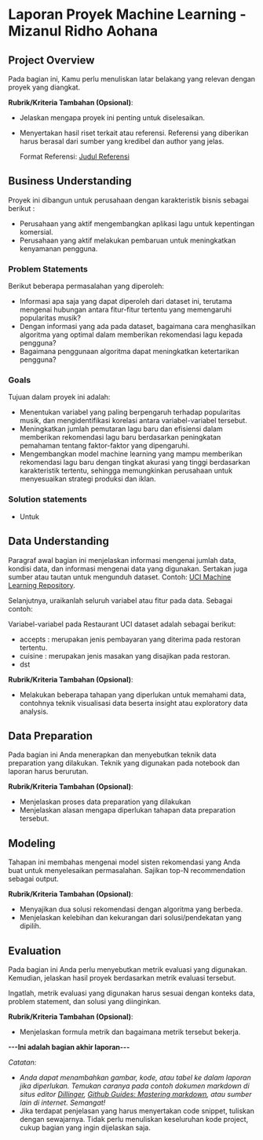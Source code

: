# Laporan Proyek Machine Learning - Mizanul Ridho Aohana

## Project Overview

Pada bagian ini, Kamu perlu menuliskan latar belakang yang relevan dengan proyek yang diangkat.

**Rubrik/Kriteria Tambahan (Opsional)**:
- Jelaskan mengapa proyek ini penting untuk diselesaikan.
- Menyertakan hasil riset terkait atau referensi. Referensi yang diberikan harus berasal dari sumber yang kredibel dan author yang jelas.
  
  Format Referensi: [Judul Referensi](https://scholar.google.com/) 

## Business Understanding

Proyek ini dibangun untuk perusahaan dengan karakteristik bisnis sebagai berikut :
+ Perusahaan yang aktif mengembangkan aplikasi lagu untuk kepentingan komersial.
+ Perusahaan yang aktif melakukan pembaruan untuk meningkatkan kenyamanan pengguna.

### Problem Statements

Berikut beberapa permasalahan yang diperoleh:
- Informasi apa saja yang dapat diperoleh dari dataset ini, terutama mengenai hubungan antara fitur-fitur tertentu yang memengaruhi popularitas musik?
- Dengan informasi yang ada pada dataset, bagaimana cara menghasilkan algoritma yang optimal dalam memberikan rekomendasi lagu kepada pengguna?
- Bagaimana penggunaan algoritma dapat meningkatkan ketertarikan pengguna?

### Goals

Tujuan dalam proyek ini adalah:
- Menentukan variabel yang paling berpengaruh terhadap popularitas musik, dan mengidentifikasi korelasi antara variabel-variabel tersebut.
- Meningkatkan jumlah pemutaran lagu baru dan efisiensi dalam memberikan rekomendasi lagu baru berdasarkan peningkatan pemahaman tentang faktor-faktor yang dipengaruhi.
- Mengembangkan model machine learning yang mampu memberikan rekomendasi lagu baru dengan tingkat akurasi yang tinggi berdasarkan karakteristik tertentu, sehingga memungkinkan perusahaan untuk menyesuaikan strategi produksi dan iklan.

### Solution statements

- Untuk 

## Data Understanding
Paragraf awal bagian ini menjelaskan informasi mengenai jumlah data, kondisi data, dan informasi mengenai data yang digunakan. Sertakan juga sumber atau tautan untuk mengunduh dataset. Contoh: [UCI Machine Learning Repository](https://archive.ics.uci.edu/ml/datasets/Restaurant+%26+consumer+data).

Selanjutnya, uraikanlah seluruh variabel atau fitur pada data. Sebagai contoh:  

Variabel-variabel pada Restaurant UCI dataset adalah sebagai berikut:
- accepts : merupakan jenis pembayaran yang diterima pada restoran tertentu.
- cuisine : merupakan jenis masakan yang disajikan pada restoran.
- dst

**Rubrik/Kriteria Tambahan (Opsional)**:
- Melakukan beberapa tahapan yang diperlukan untuk memahami data, contohnya teknik visualisasi data beserta insight atau exploratory data analysis.

## Data Preparation
Pada bagian ini Anda menerapkan dan menyebutkan teknik data preparation yang dilakukan. Teknik yang digunakan pada notebook dan laporan harus berurutan.

**Rubrik/Kriteria Tambahan (Opsional)**: 
- Menjelaskan proses data preparation yang dilakukan
- Menjelaskan alasan mengapa diperlukan tahapan data preparation tersebut.

## Modeling
Tahapan ini membahas mengenai model sisten rekomendasi yang Anda buat untuk menyelesaikan permasalahan. Sajikan top-N recommendation sebagai output.

**Rubrik/Kriteria Tambahan (Opsional)**: 
- Menyajikan dua solusi rekomendasi dengan algoritma yang berbeda.
- Menjelaskan kelebihan dan kekurangan dari solusi/pendekatan yang dipilih.

## Evaluation
Pada bagian ini Anda perlu menyebutkan metrik evaluasi yang digunakan. Kemudian, jelaskan hasil proyek berdasarkan metrik evaluasi tersebut.

Ingatlah, metrik evaluasi yang digunakan harus sesuai dengan konteks data, problem statement, dan solusi yang diinginkan.

**Rubrik/Kriteria Tambahan (Opsional)**: 
- Menjelaskan formula metrik dan bagaimana metrik tersebut bekerja.

**---Ini adalah bagian akhir laporan---**

_Catatan:_
- _Anda dapat menambahkan gambar, kode, atau tabel ke dalam laporan jika diperlukan. Temukan caranya pada contoh dokumen markdown di situs editor [Dillinger](https://dillinger.io/), [Github Guides: Mastering markdown](https://guides.github.com/features/mastering-markdown/), atau sumber lain di internet. Semangat!_
- Jika terdapat penjelasan yang harus menyertakan code snippet, tuliskan dengan sewajarnya. Tidak perlu menuliskan keseluruhan kode project, cukup bagian yang ingin dijelaskan saja.